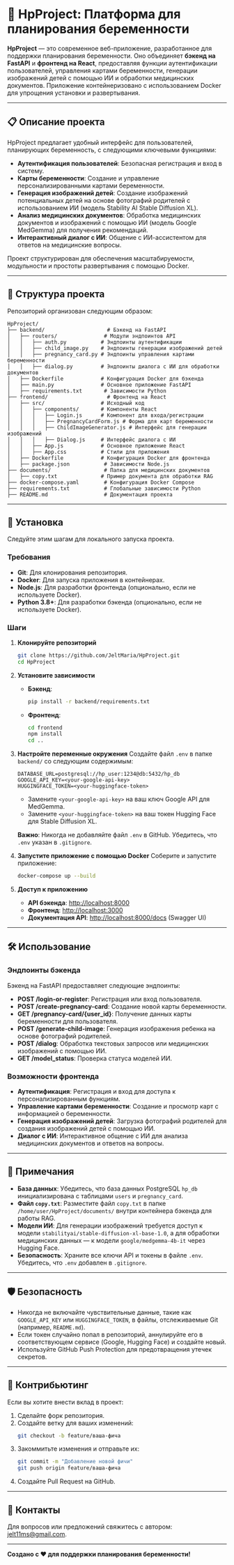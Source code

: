   # 🌟 HpProject: Платформа для планирования беременности

**HpProject** — это современное веб-приложение, разработанное для поддержки планирования беременности. Оно объединяет **бэкенд на FastAPI** и **фронтенд на React**, предоставляя функции аутентификации пользователей, управления картами беременности, генерации изображений детей с помощью ИИ и обработки медицинских документов. Приложение контейнеризовано с использованием Docker для упрощения установки и развертывания.

---

## 📋 Описание проекта

HpProject предлагает удобный интерфейс для пользователей, планирующих беременность, с следующими ключевыми функциями:

- **Аутентификация пользователей**: Безопасная регистрация и вход в систему.
- **Карты беременности**: Создание и управление персонализированными картами беременности.
- **Генерация изображений детей**: Создание изображений потенциальных детей на основе фотографий родителей с использованием ИИ (модель Stability AI Stable Diffusion XL).
- **Анализ медицинских документов**: Обработка медицинских документов и изображений с помощью ИИ (модель Google MedGemma) для получения рекомендаций.
- **Интерактивный диалог с ИИ**: Общение с ИИ-ассистентом для ответов на медицинские вопросы.

Проект структурирован для обеспечения масштабируемости, модульности и простоты развертывания с помощью Docker.

---

## 📁 Структура проекта

Репозиторий организован следующим образом:

```
HpProject/
├── backend/                    # Бэкенд на FastAPI
│   ├── routers/               # Модули эндпоинтов API
│   │   ├── auth.py           # Эндпоинты аутентификации
│   │   ├── child_image.py    # Эндпоинты генерации изображений детей
│   │   ├── pregnancy_card.py # Эндпоинты управления картами беременности
│   │   ├── dialog.py         # Эндпоинты диалога с ИИ для обработки документов
│   ├── Dockerfile            # Конфигурация Docker для бэкенда
│   ├── main.py               # Основное приложение FastAPI
│   ├── requirements.txt       # Зависимости Python
├── frontend/                   # Фронтенд на React
│   ├── src/                  # Исходный код
│   │   ├── components/       # Компоненты React
│   │   │   ├── Login.js      # Компонент для входа/регистрации
│   │   │   ├── PregnancyCardForm.js # Форма для карт беременности
│   │   │   ├── ChildImageGenerator.js # Интерфейс для генерации изображений
│   │   │   ├── Dialog.js     # Интерфейс диалога с ИИ
│   │   ├── App.js            # Основное приложение React
│   │   ├── App.css           # Стили для приложения
│   ├── Dockerfile            # Конфигурация Docker для фронтенда
│   ├── package.json           # Зависимости Node.js
├── documents/                 # Папка для медицинских документов
│   ├── copy.txt              # Пример документа для обработки RAG
├── docker-compose.yaml        # Конфигурация Docker Compose
├── requirements.txt           # Глобальные зависимости Python
├── README.md                  # Документация проекта
```

---

## 🚀 Установка

Следуйте этим шагам для локального запуска проекта.

### Требования
- **Git**: Для клонирования репозитория.
- **Docker**: Для запуска приложения в контейнерах.
- **Node.js**: Для разработки фронтенда (опционально, если не используете Docker).
- **Python 3.8+**: Для разработки бэкенда (опционально, если не используете Docker).

### Шаги

1. **Клонируйте репозиторий**
   ```bash
   git clone https://github.com/JeltMaria/HpProject.git
   cd HpProject
   ```

2. **Установите зависимости**
   - **Бэкенд**:
     ```bash
     pip install -r backend/requirements.txt
     ```
   - **Фронтенд**:
     ```bash
     cd frontend
     npm install
     cd ..
     ```

3. **Настройте переменные окружения**
   Создайте файл `.env` в папке `backend/` со следующим содержимым:
   ```plaintext
   DATABASE_URL=postgresql://hp_user:1234@db:5432/hp_db
   GOOGLE_API_KEY=<your-google-api-key>
   HUGGINGFACE_TOKEN=<your-huggingface-token>
   ```
   - Замените `<your-google-api-key>` на ваш ключ Google API для MedGemma.
   - Замените `<your-huggingface-token>` на ваш токен Hugging Face для Stable Diffusion XL.

   **Важно**: Никогда не добавляйте файл `.env` в GitHub. Убедитесь, что `.env` указан в `.gitignore`.

4. **Запустите приложение с помощью Docker**
   Соберите и запустите приложение:
   ```bash
   docker-compose up --build
   ```

5. **Доступ к приложению**
   - **API бэкенда**: [http://localhost:8000](http://localhost:8000)
   - **Фронтенд**: [http://localhost:3000](http://localhost:3000)
   - **Документация API**: [http://localhost:8000/docs](http://localhost:8000/docs) (Swagger UI)

---

## 🛠️ Использование

### Эндпоинты бэкенда
Бэкенд на FastAPI предоставляет следующие эндпоинты:

- **POST /login-or-register**: Регистрация или вход пользователя.
- **POST /create-pregnancy-card**: Создание новой карты беременности.
- **GET /pregnancy-card/{user_id}**: Получение данных карты беременности для пользователя.
- **POST /generate-child-image**: Генерация изображения ребенка на основе фотографий родителей.
- **POST /dialog**: Обработка текстовых запросов или медицинских изображений с помощью ИИ.
- **GET /model_status**: Проверка статуса моделей ИИ.

### Возможности фронтенда
- **Аутентификация**: Регистрация и вход для доступа к персонализированным функциям.
- **Управление картами беременности**: Создание и просмотр карт с информацией о беременности.
- **Генерация изображений детей**: Загрузка фотографий родителей для создания изображений детей с помощью ИИ.
- **Диалог с ИИ**: Интерактивное общение с ИИ для анализа медицинских документов и ответов на вопросы.

---

## 📝 Примечания

- **База данных**: Убедитесь, что база данных PostgreSQL `hp_db` инициализирована с таблицами `users` и `pregnancy_card`.
- **Файл `copy.txt`**: Разместите файл `copy.txt` в папке `/home/user/HpProject/documents/` внутри контейнера бэкенда для работы RAG.
- **Модели ИИ**: Для генерации изображений требуется доступ к модели `stabilityai/stable-diffusion-xl-base-1.0`, а для обработки медицинских данных — к модели `google/medgemma-4b-it` через Hugging Face.
- **Безопасность**: Храните все ключи API и токены в файле `.env`. Убедитесь, что `.env` добавлен в `.gitignore`.

---

## 🛡️ Безопасность

- Никогда не включайте чувствительные данные, такие как `GOOGLE_API_KEY` или `HUGGINGFACE_TOKEN`, в файлы, отслеживаемые Git (например, `README.md`).
- Если токен случайно попал в репозиторий, аннулируйте его в соответствующем сервисе (Google, Hugging Face) и создайте новый.
- Используйте GitHub Push Protection для предотвращения утечек секретов.

---

## 🤝 Контрибьютинг

Если вы хотите внести вклад в проект:
1. Сделайте форк репозитория.
2. Создайте ветку для ваших изменений:
   ```bash
   git checkout -b feature/ваша-фича
   ```
3. Закоммитьте изменения и отправьте их:
   ```bash
   git commit -m "Добавление новой фичи"
   git push origin feature/ваша-фича
   ```
4. Создайте Pull Request на GitHub.

---

## 📧 Контакты

Для вопросов или предложений свяжитесь с автором: [jelt11ms@gmail.com](mailto:jelt11ms@gmail.com).

---

**Создано с ❤️ для поддержки планирования беременности!**

</xaiArtifact>
